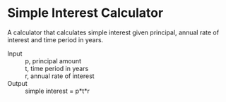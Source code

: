 # Simple Interest Calculator

A calculator that calculates simple interest given principal, annual rate of interest and time period in years.

<dl>
  <dt>Input</dt>
  <dd>p, principal amount</dd>
  <dd>t, time period in years</dd>
  <dd>r, annual rate of interest</dd>

  <dt>Output</dt>
  <dd>simple interest = p*t*r</dd>
</dl>
